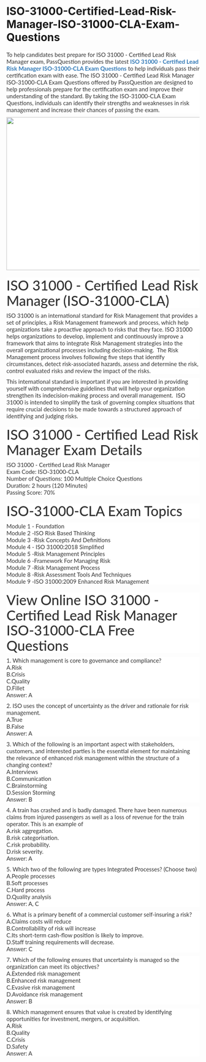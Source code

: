 # ISO-31000-Certified-Lead-Risk-Manager-ISO-31000-CLA-Exam-Questions
<p>
	<span style="font-size:12px;font-weight:normal;">
	<p style="box-sizing:border-box;margin-top:0px;margin-bottom:10px;color:#333333;font-family:Lato;font-size:15px;white-space:normal;background-color:#FFFFFF;">
		To help candidates best prepare for ISO 31000 - Certified Lead Risk Manager exam, PassQuestion provides the latest&nbsp;<span style="box-sizing:border-box;font-weight:700;"><a href="https://www.passquestion.com/iso-31000-cla.html" style="box-sizing:border-box;background-color:transparent;color:#337AB7;text-decoration-line:none;">ISO 31000 - Certified Lead Risk Manager ISO-31000-CLA Exam Questions</a></span>&nbsp;to help individuals pass their certification exam with ease. The ISO 31000 - Certified Lead Risk Manager ISO-31000-CLA Exam Questions offered by PassQuestion are designed to help professionals prepare for the certification exam and improve their understanding of the standard. By taking the ISO-31000-CLA Exam Questions, individuals can identify their strengths and weaknesses in risk management and increase their chances of passing the exam.&nbsp;
	</p>
	<p style="box-sizing:border-box;margin-top:0px;margin-bottom:10px;color:#333333;font-family:Lato;font-size:15px;white-space:normal;background-color:#FFFFFF;">
		<img alt="" src="https://www.passquestion.com/uploads/pqcom/images/20230328/7c1d9d38b086199d566989cd5c36ca8b.png" style="box-sizing:border-box;vertical-align:middle;max-width:100%;height:399px;width:600px;" />
	</p>
	<h1 style="box-sizing:border-box;margin:20px 0px 10px;font-size:36px;font-family:Lato;font-weight:500;line-height:1.1;color:#333333;white-space:normal;background-color:#FFFFFF;">
		ISO 31000 - Certified Lead Risk Manager (ISO-31000-CLA)
	</h1>
	<p style="box-sizing:border-box;margin-top:0px;margin-bottom:10px;color:#333333;font-family:Lato;font-size:15px;white-space:normal;background-color:#FFFFFF;">
		ISO 31000 is an international standard for Risk Management that provides a set of principles, a Risk Management framework and process, which help organizations take a proactive approach to risks that they face. ISO 31000 helps organizations to develop, implement and continuously improve a framework that aims to integrate Risk Management strategies into the overall organizational processes including decision-making. &nbsp;The Risk Management process involves following five steps that identify circumstances, detect risk-associated hazards, assess and determine the risk, control evaluated risks and review the impact of the risks.
	</p>
	<p style="box-sizing:border-box;margin-top:0px;margin-bottom:10px;color:#333333;font-family:Lato;font-size:15px;white-space:normal;background-color:#FFFFFF;">
		This international standard is important if you are interested in providing yourself with comprehensive guidelines that will help your organization strengthen its indecision-making process and overall management. &nbsp;ISO 31000 is intended to simplify the task of governing complex situations that require crucial decisions to be made towards a structured approach of identifying and judging risks.
	</p>
	<h1 style="box-sizing:border-box;margin:20px 0px 10px;font-size:36px;font-family:Lato;font-weight:500;line-height:1.1;color:#333333;white-space:normal;background-color:#FFFFFF;">
		ISO 31000 - Certified Lead Risk Manager Exam Details
	</h1>
	<p style="box-sizing:border-box;margin-top:0px;margin-bottom:10px;color:#333333;font-family:Lato;font-size:15px;white-space:normal;background-color:#FFFFFF;">
		ISO 31000 - Certified Lead Risk Manager<br style="box-sizing:border-box;" />
Exam Code: ISO-31000-CLA<br style="box-sizing:border-box;" />
Number of Questions: 100 Multiple Choice Questions<br style="box-sizing:border-box;" />
Duration: 2 hours (120 Minutes)<br style="box-sizing:border-box;" />
Passing Score: 70%
	</p>
	<h1 style="box-sizing:border-box;margin:20px 0px 10px;font-size:36px;font-family:Lato;font-weight:500;line-height:1.1;color:#333333;white-space:normal;background-color:#FFFFFF;">
		ISO-31000-CLA Exam Topics
	</h1>
	<p style="box-sizing:border-box;margin-top:0px;margin-bottom:10px;color:#333333;font-family:Lato;font-size:15px;white-space:normal;background-color:#FFFFFF;">
		Module 1 - Foundation<br style="box-sizing:border-box;" />
Module 2 -ISO Risk Based Thinking<br style="box-sizing:border-box;" />
Module 3 -Risk Concepts And Definitions<br style="box-sizing:border-box;" />
Module 4 - ISO 31000:2018 Simplified<br style="box-sizing:border-box;" />
Module 5 -Risk Management Principles<br style="box-sizing:border-box;" />
Module 6 -Framework For Managing Risk<br style="box-sizing:border-box;" />
Module 7 -Risk Management Process<br style="box-sizing:border-box;" />
Module 8 -Risk Assessment Tools And Techniques<br style="box-sizing:border-box;" />
Module 9 -ISO 31000:2009 Enhanced Risk Management
	</p>
	<h1 style="box-sizing:border-box;margin:20px 0px 10px;font-size:36px;font-family:Lato;font-weight:500;line-height:1.1;color:#333333;white-space:normal;background-color:#FFFFFF;">
		View Online ISO 31000 - Certified Lead Risk Manager ISO-31000-CLA Free Questions
	</h1>
	<p style="box-sizing:border-box;margin-top:0px;margin-bottom:10px;color:#333333;font-family:Lato;font-size:15px;white-space:normal;background-color:#FFFFFF;">
		1. Which management is core to governance and compliance?<br style="box-sizing:border-box;" />
A.Risk<br style="box-sizing:border-box;" />
B.Crisis<br style="box-sizing:border-box;" />
C.Quality<br style="box-sizing:border-box;" />
D.Fillet<br style="box-sizing:border-box;" />
Answer: A
	</p>
	<p style="box-sizing:border-box;margin-top:0px;margin-bottom:10px;color:#333333;font-family:Lato;font-size:15px;white-space:normal;background-color:#FFFFFF;">
		2. ISO uses the concept of uncertainty as the driver and rationale for risk management.<br style="box-sizing:border-box;" />
A.True<br style="box-sizing:border-box;" />
B.False<br style="box-sizing:border-box;" />
Answer: A
	</p>
	<p style="box-sizing:border-box;margin-top:0px;margin-bottom:10px;color:#333333;font-family:Lato;font-size:15px;white-space:normal;background-color:#FFFFFF;">
		3. Which of the following is an important aspect with stakeholders, customers, and interested parties is the essential element for maintaining the relevance of enhanced risk management within the structure of a changing context?<br style="box-sizing:border-box;" />
A.Interviews<br style="box-sizing:border-box;" />
B.Communication<br style="box-sizing:border-box;" />
C.Brainstorming<br style="box-sizing:border-box;" />
D.Session Storming<br style="box-sizing:border-box;" />
Answer: B
	</p>
	<p style="box-sizing:border-box;margin-top:0px;margin-bottom:10px;color:#333333;font-family:Lato;font-size:15px;white-space:normal;background-color:#FFFFFF;">
		4. A train has crashed and is badly damaged. There have been numerous claims from injured passengers as well as a loss of revenue for the train operator. This is an example of<br style="box-sizing:border-box;" />
A.risk aggregation.<br style="box-sizing:border-box;" />
B.risk categorisation.<br style="box-sizing:border-box;" />
C.risk probability.<br style="box-sizing:border-box;" />
D.risk severity.<br style="box-sizing:border-box;" />
Answer: A
	</p>
	<p style="box-sizing:border-box;margin-top:0px;margin-bottom:10px;color:#333333;font-family:Lato;font-size:15px;white-space:normal;background-color:#FFFFFF;">
		5. Which two of the following are types Integrated Processes? (Choose two)<br style="box-sizing:border-box;" />
A.People processes<br style="box-sizing:border-box;" />
B.Soft processes<br style="box-sizing:border-box;" />
C.Hard process<br style="box-sizing:border-box;" />
D.Quality analysis<br style="box-sizing:border-box;" />
Answer: A, C
	</p>
	<p style="box-sizing:border-box;margin-top:0px;margin-bottom:10px;color:#333333;font-family:Lato;font-size:15px;white-space:normal;background-color:#FFFFFF;">
		6. What is a primary benefit of a commercial customer self-insuring a risk?<br style="box-sizing:border-box;" />
A.Claims costs will reduce<br style="box-sizing:border-box;" />
B.Controllability of risk will increase<br style="box-sizing:border-box;" />
C.Its short-term cash-flow position is likely to improve.<br style="box-sizing:border-box;" />
D.Staff training requirements will decrease.<br style="box-sizing:border-box;" />
Answer: C
	</p>
	<p style="box-sizing:border-box;margin-top:0px;margin-bottom:10px;color:#333333;font-family:Lato;font-size:15px;white-space:normal;background-color:#FFFFFF;">
		7. Which of the following ensures that uncertainty is managed so the organization can meet its objectives?<br style="box-sizing:border-box;" />
A.Extended risk management<br style="box-sizing:border-box;" />
B.Enhanced risk management<br style="box-sizing:border-box;" />
C.Evasive risk management<br style="box-sizing:border-box;" />
D.Avoidance risk management<br style="box-sizing:border-box;" />
Answer: B
	</p>
	<p style="box-sizing:border-box;margin-top:0px;margin-bottom:10px;color:#333333;font-family:Lato;font-size:15px;white-space:normal;background-color:#FFFFFF;">
		8. Which management ensures that value is created by identifying opportunities for investment, mergers, or acquisition.<br style="box-sizing:border-box;" />
A.Risk<br style="box-sizing:border-box;" />
B.Quality<br style="box-sizing:border-box;" />
C.Crisis<br style="box-sizing:border-box;" />
D.Safety<br style="box-sizing:border-box;" />
Answer: A
	</p>
</span>
</p>
<p>
	<br />
</p>
